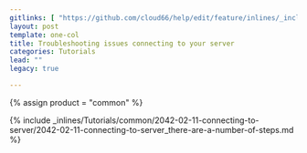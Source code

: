 ```yaml
---
gitlinks: [ "https://github.com/cloud66/help/edit/feature/inlines/_includes/_inlines/Tutorials/common/2042-02-11-connecting-to-server/2042-02-11-connecting-to-server_there-are-a-number-of-steps.html" ]
layout: post
template: one-col
title: Troubleshooting issues connecting to your server
categories: Tutorials
lead: ""
legacy: true

---
```

{% assign product = "common" %}

{% include _inlines/Tutorials/common/2042-02-11-connecting-to-server/2042-02-11-connecting-to-server_there-are-a-number-of-steps.md %}
